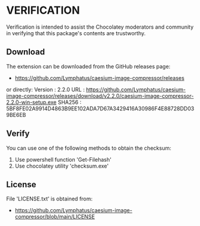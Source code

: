 # VERIFICATION
Verification is intended to assist the Chocolatey moderators and community in verifying that this package's contents are trustworthy.

## Download
The extension can be downloaded from the GitHub releases page:
- https://github.com/Lymphatus/caesium-image-compressor/releases

or directly:
Version : 2.2.0
URL     : https://github.com/Lymphatus/caesium-image-compressor/releases/download/v2.2.0/caesium-image-compressor-2.2.0-win-setup.exe
SHA256  : 5BF8FE02A9914D4863B9EE102ADA7D67A3429416A30986F4E88728DD039BE6EB

## Verify
You can use one of the following methods to obtain the checksum:
1. Use powershell function 'Get-Filehash'
2. Use chocolatey utility 'checksum.exe'


## License
File 'LICENSE.txt' is obtained from:
- https://github.com/Lymphatus/caesium-image-compressor/blob/main/LICENSE
